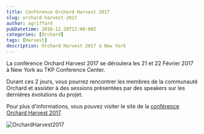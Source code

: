 ```yaml
---
title: Conférence Orchard Harvest 2017
slug: orchard-harvest-2017
author: agriffard
pubDatetime: 2016-12-28T12:00:00Z
categories: [Orchard]
tags: [Harvest]
description: Orchard Harvest 2017 à New York
---
```


La conférence Orchard Harvest 2017 se déroulera les 21 et 22 Février 2017 à New York au TKP Conference Center.

Durant ces 2 jours, vous pourrez rencontrer les membres de la communauté Orchard et assister à des sessions présentées par des speakers sur les dernières évolutions du projet.

Pour plus d'informations, vous pouvez visiter le site de la [conférence Orchard Harvest 2017](http://orchardharvest.org/).

![OrchardHarvest2017](/assets/blog/Harvest/2017/OrchardHarvest2017.png)
